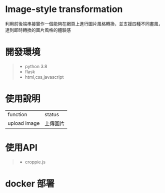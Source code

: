 # Image-style transformation
利用前後端串接實作一個能夠在網頁上進行圖片風格轉換，並支援四種不同畫風，達到即時轉換的圖片風格的體驗感

# 開發環境
>- python 3.8
>- flask
>- html,css,javascript

# 使用說明
<table>
<tr>
  <td>
    function
  </td>
  <td>
    status
  </td>
</tr>
<tr>
  <td>
    upload image
  </td>
  <td>
    上傳圖片
  </td>
</tr>
</table>

# 使用API
>- croppie.js

# docker 部署


